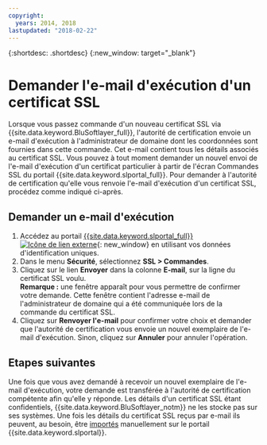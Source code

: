 ```yaml
---
copyright:
  years: 2014, 2018
lastupdated: "2018-02-22"
---
```


{:shortdesc: .shortdesc}
{:new_window: target="_blank"}

# Demander l'e-mail d'exécution d'un certificat SSL

Lorsque vous passez commande d'un nouveau certificat SSL via {{site.data.keyword.BluSoftlayer_full}},
l'autorité de certification envoie un e-mail d'exécution à l'administrateur de domaine dont les coordonnées sont fournies dans cette commande. Cet e-mail contient tous les détails associés au certificat SSL. Vous pouvez à tout moment demander un nouvel envoi de l'e-mail d'exécution d'un certificat particulier à partir de l'écran Commandes SSL du portail {{site.data.keyword.slportal_full}}. Pour demander à l'autorité de certification qu'elle vous renvoie l'e-mail d'exécution d'un certificat SSL, procédez comme indiqué ci-après.

## Demander un e-mail d'exécution

1. Accédez au portail [{{site.data.keyword.slportal_full}} ![Icône de lien externe](../../icons/launch-glyph.svg "Icône de lien externe")](https://control.softlayer.com/){: new_window} en utilisant vos données d'identification uniques.
2. Dans le menu **Sécurité**, sélectionnez **SSL > Commandes**.
3. Cliquez sur le lien **Envoyer** dans la colonne **E-mail**, sur la ligne du certificat SSL voulu.<br/>**Remarque :** une fenêtre apparaît pour vous permettre de confirmer votre demande. Cette fenêtre contient l'adresse e-mail de l'administrateur de domaine qui a été communiquée lors de la commande du certificat SSL.
4. Cliquez sur **Renvoyer l'e-mail** pour confirmer votre choix et demander que l'autorité de certification vous envoie un nouvel exemplaire de l'e-mail d'exécution.  Sinon, cliquez sur **Annuler** pour annuler l'opération.

## Etapes suivantes

Une fois que vous avez demandé à recevoir un nouvel exemplaire de l'e-mail d'exécution, votre demande est
transférée à l'autorité de certification compétente afin qu'elle y réponde. Les détails d'un certificat SSL étant confidentiels, {{site.data.keyword.BluSoftlayer_notm}} ne les stocke pas sur ses systèmes. Une fois les détails du certificat SSL reçus par e-mail ils peuvent, au besoin, être [importés](import-ssl-certificate.html) manuellement sur le portail {{site.data.keyword.slportal}}.
